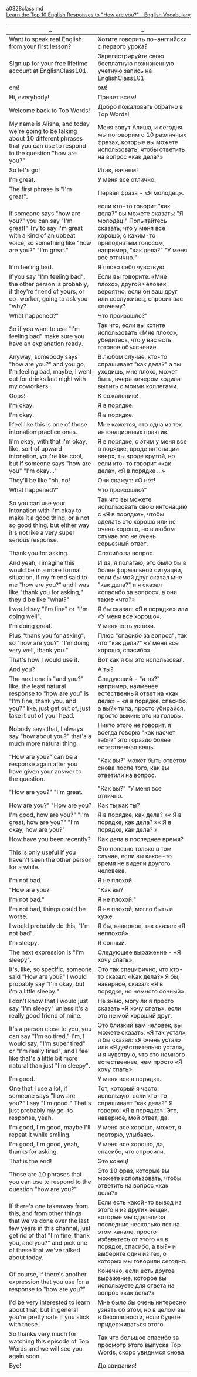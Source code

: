 a0328class.md  
[Learn the Top 10 English Responses to "How are you?" - English Vocabulary
](https://www.youtube.com/watch?v=mJPndJAGHOY)  




_|_
--|--
Want to speak real English from your first lesson?|Хотите говорить по-английски с первого урока?
Sign up for your free lifetime account at EnglishClass101.|Зарегистрируйте свою бесплатную пожизненную учетную запись на EnglishClass101.
om!|ом!
Hi, everybody!|Привет всем!
Welcome back to Top Words!|Добро пожаловать обратно в Top Words!
My name is Alisha, and today we're going to be talking about 10 different phrases that you can use to respond to the question "how are you?"|Меня зовут Алиша, и сегодня мы поговорим о 10 различных фразах, которые вы можете использовать, чтобы ответить на вопрос «как дела?»
So let's go!|Итак, начнем!
I'm great.|У меня все отлично.
The first phrase is "I'm great".|Первая фраза - «Я молодец».
if someone says "how are you?" you can say "I'm great!" Try to say I'm great with a kind of an upbeat voice, so something like "how are you?" "I'm great."|если кто-то говорит "как дела?" вы можете сказать: "Я молодец!" Попытайтесь сказать, что у меня все хорошо, с каким-то приподнятым голосом, например, "как дела?" "У меня все отлично."
Ii'm feeling bad.|Я плохо себя чувствую.
If you say "I'm feeling bad", the other person is probably, if they're friend of yours, or co-worker, going to ask you "why?|Если вы говорите: «Мне плохо», другой человек, вероятно, если он ваш друг или сослуживец, спросит вас «почему?
What happened?"|Что произошло?"
So if you want to use "I'm feeling bad" make sure you have an explanation ready.|Так что, если вы хотите использовать «Мне плохо», убедитесь, что у вас есть готовое объяснение.
Anyway, somebody says "how are you?" and you go, I'm feeling bad, maybe, I went out for drinks last night with my coworkers.|В любом случае, кто-то спрашивает "как дела?" а ты уходишь, мне плохо, может быть, вчера вечером ходила выпить с моими коллегами.
Oops!|К сожалению!
I'm okay.|Я в порядке.
I'm okay.|Я в порядке.
I feel like this is one of those intonation practice ones.|Мне кажется, это одна из тех интонационных практик.
Ii'm okay, with that I'm okay, like, sort of upward intonation, you're like cool, but if someone says "how are you" "I'm okay..."|Я в порядке, с этим у меня все в порядке, вроде интонации вверх, ты вроде крутой, но если кто-то говорит «как дела», «Я в порядке ...»
They'll be like "oh, no!|Они скажут: «О нет!
What happened?"|Что произошло?"
So you can use your intonation with I'm okay to make it a good thing, or a not so good thing, but either way it's not like a very super serious response.|Так что вы можете использовать свою интонацию с «Я в порядке», чтобы сделать это хорошо или не очень хорошо, но в любом случае это не очень серьезный ответ.
Thank you for asking.|Спасибо за вопрос.
And yeah, I imagine this would be in a more formal situation, if my friend said to me "how are you?" and I was like "thank you for asking," they'd be like "what?"|И да, я полагаю, это было бы в более формальной ситуации, если бы мой друг сказал мне "как дела?" и я сказал «спасибо за вопрос», а они такие «что?»
I would say "I'm fine" or "I'm doing well".|Я бы сказал: «Я в порядке» или «У меня все хорошо».
I'm doing great.|У меня есть успехи.
Plus "thank you for asking", so "how are you?" "I'm doing very well, thank you."|Плюс "спасибо за вопрос", так что "как дела?" «У меня все хорошо, спасибо».
That's how I would use it.|Вот как я бы это использовал.
And you?|А ты?
The next one is "and you?" like, the least natural response to "how are you" is "I'm fine, thank you, and you?" like, just get out of, just take it out of your head.|Следующий - "а ты?" например, наименее естественный ответ на «как дела» - «я в порядке, спасибо, а вы?» типа, просто убирайся, просто выкинь это из головы.
Nobody says that, I always say "how about you?" that's a much more natural thing.|Никто этого не говорит, я всегда говорю "как насчет тебя?" это гораздо более естественная вещь.
"How are you?" can be a response again after you have given your answer to the question.|"Как вы?" может быть ответом снова после того, как вы ответили на вопрос.
"How are you?" "I'm great.|"Как вы?" "У меня все отлично.
How are you?" "How are you?|Как ты как ты?
I'm good, how are you?" "I'm great, how are you?" "I'm okay, how are you?"|Я в порядке, как дела? »« Я в порядке, как дела? »« Я в порядке, как дела? »
How have you been recently?|Как дела в последнее время?
This is only useful if you haven't seen the other person for a while.|Это полезно только в том случае, если вы какое-то время не видели другого человека.
I'm not bad.|Я не плохой.
"How are you?|"Как вы?
I'm not bad."|Я не плохой."
I'm not bad, things could be worse.|Я не плохой, могло быть и хуже.
I would probably do this, "I'm not bad".|Я бы, наверное, так сказал: «Я неплохой».
I'm sleepy.|Я сонный.
The next expression is "I'm sleepy".|Следующее выражение - «Я хочу спать».
It's, like, so specific, someone said "How are you?" I would probably say "I'm okay, but i'm a little sleepy."|Это так специфично, что кто-то сказал: «Как дела?» Я бы, наверное, сказал: «Я в порядке, но немного сонный».
I don't know that I would just say "I'm sleepy" unless it's a really good friend of mine.|Не знаю, могу ли я просто сказать «Я хочу спать», если это не мой хороший друг.
It's a person close to you, you can say "I'm so tired," I'm, I would say, "I'm super tired" or "I'm really tired", and I feel like that's a little bit more natural than just "I'm sleepy".|Это близкий вам человек, вы можете сказать: «Я так устал», я бы сказал: «Я очень устал» или «Я действительно устал», и я чувствую, что это немного естественнее, чем просто «Я хочу спать».
I'm good.|У меня все в порядке.
One that I use a lot, if someone says "how are you?" I say "I'm good." That's just probably my go-to response, yeah.|Тот, который я часто использую, если кто-то спрашивает "как дела?" Я говорю: «Я в порядке». Это, наверное, мой ответ, да.
I'm good, I'm good, maybe I'll repeat it while smiling.|У меня все хорошо, может, я повторю, улыбаясь.
I'm good, I'm good, yeah, thanks for asking.|У меня все хорошо, да, спасибо, что спросили.
That is the end!|Это конец!
Those are 10 phrases that you can use to respond to the question "how are you?"|Это 10 фраз, которые вы можете использовать, чтобы ответить на вопрос «как дела?»
If there's one takeaway from this, and from other things that we've done over the last few years in this channel, just get rid of that "I'm fine, thank you, and you?" and pick one of these that we've talked about today.|Если есть какой-то вывод из этого и из других вещей, которые мы сделали за последние несколько лет на этом канале, просто избавьтесь от этого «я в порядке, спасибо, а вы?» и выберите один из тех, о которых мы говорили сегодня.
Of course, if there's another expression that you use for a response to "how are you?"|Конечно, если есть другое выражение, которое вы используете для ответа на вопрос «как дела?»
I'd be very interested to learn about that, but in general you're pretty safe if you stick with these.|Мне было бы очень интересно узнать об этом, но в целом вы в безопасности, если будете придерживаться этого.
So thanks very much for watching this episode of Top Words and we will see you again soon.|Так что большое спасибо за просмотр этого выпуска Top Words, скоро увидимся снова.
Bye!|До свидания!
